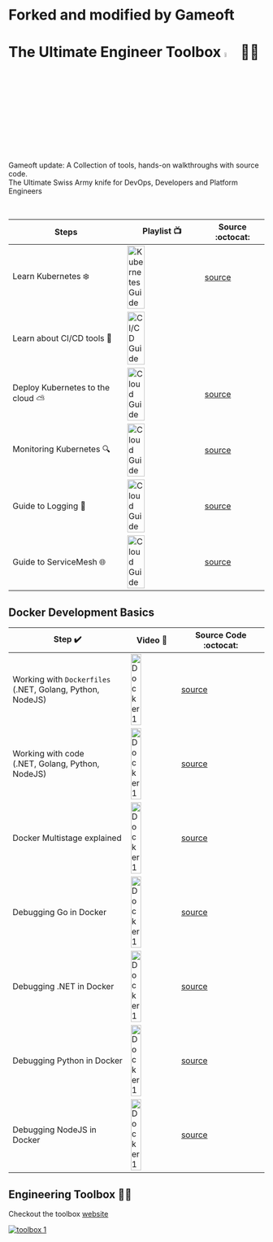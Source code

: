 # Forked and modified by Gameoft

# The Ultimate Engineer Toolbox <img src="https://www.shareicon.net/data/128x128/2017/04/11/883708_media_512x512.png" alt="YouTube" width="5%" height="5%"> :hammer::wrench:

Gameoft update: A Collection of tools, hands-on walkthroughs with source code. <br/>
The Ultimate Swiss Army knife for DevOps, Developers and Platform Engineers

<br/>

| Steps                                         | Playlist :tv:                                                                                                                                                                                               | Source :octocat:                                       |
| --------------------------------------------- | ----------------------------------------------------------------------------------------------------------------------------------------------------------------------------------------------------------- | ------------------------------------------------------ |
| Learn Kubernetes :snowflake:                  | <a href="https://www.youtube.com/playlist?list=PLHq1uqvAteVvUEdqaBeMK2awVThNujwMd" title="Kubernetes"><img src="https://i.ytimg.com/vi/8h4FoWK7tIA/hqdefault.jpg" width="50%" alt="Kubernetes Guide" /></a> | [source](./kubernetes/readme.md)                       |
| Learn about CI/CD tools :whale:               | <a href="https://www.youtube.com/playlist?list=PLHq1uqvAteVsSsrnZimHEf7NJ1MlRhQUj" title="CI/CD"><img src="https://i.ytimg.com/vi/myCcJJ_Fk10/hqdefault.jpg" width="50%" alt="CI/CD Guide" /></a>           |                                                        |  |  |
| Deploy Kubernetes to the cloud :partly_sunny: | <a href="https://www.youtube.com/playlist?list=PLHq1uqvAteVsUhzNBkn-rPzXtPNpJu1-k" title="Cloud K8s"><img src="https://i.ytimg.com/vi/3jA9EfkSAUU/hqdefault.jpg" width="50%" alt="Cloud Guide" /></a>       | [source](./kubernetes/cloud/readme.md)                 |
| Monitoring Kubernetes :mag:                   | <a href="https://www.youtube.com/playlist?list=PLHq1uqvAteVuEXCrRkPFWLXRKWNLOVUHn" title="Cloud K8s"><img src="https://i.ytimg.com/vi/5o37CGlNLr8/hqdefault.jpg" width="50%" alt="Cloud Guide" /></a>       | [source](./monitoring/prometheus/kubernetes/readme.md) |
| Guide to Logging :page_with_curl:             | <a href="https://www.youtube.com/playlist?list=PLHq1uqvAteVvfDxFW50Mdezk0xum-tyHT" title="Cloud K8s"><img src="https://i.ytimg.com/vi/MMVdkzeQ848/hqdefault.jpg" width="50%" alt="Cloud Guide" /></a>       | [source](./monitoring/logging/readme.md)               |
| Guide to ServiceMesh :globe_with_meridians:   | <a href="https://www.youtube.com/playlist?list=PLHq1uqvAteVsmxHpGsMjTOROn3i99lzTA" title="Cloud K8s"><img src="https://i.ytimg.com/vi/rVNPnHeGYBE/hqdefault.jpg" width="50%" alt="Cloud Guide" /></a>       | [source](./kubernetes/servicemesh/readme.md)           |

## Docker Development Basics

| Step :heavy_check_mark:                                        | Video :movie_camera:                                                                                                                                  | Source Code :octocat:                                                                               |
| -------------------------------------------------------------- | ----------------------------------------------------------------------------------------------------------------------------------------------------- | --------------------------------------------------------------------------------------------------- |
| Working with `Dockerfiles` <br/>(.NET, Golang, Python, NodeJS) | <a href="https://youtu.be/wyjNpxLRmLg" title="Docker 1"><img src="https://i.ytimg.com/vi/wyjNpxLRmLg/hqdefault.jpg" width="50%" alt="Docker 1" /></a> | [source](https://github.com/marcel-dempers/docker-development-youtube-series/tree/part1)            |
| Working with code <br/>(.NET, Golang, Python, NodeJS)          | <a href="https://youtu.be/EdmKENqnQUw" title="Docker 1"><img src="https://i.ytimg.com/vi/EdmKENqnQUw/hqdefault.jpg" width="50%" alt="Docker 1" /></a> | [source](https://github.com/marcel-dempers/docker-development-youtube-series/tree/part2)            |
| Docker Multistage explained                                    | <a href="https://youtu.be/2lQ7WrwpZfI" title="Docker 1"><img src="https://i.ytimg.com/vi/2lQ7WrwpZfI/hqdefault.jpg" width="50%" alt="Docker 1" /></a> | [source](https://github.com/marcel-dempers/docker-development-youtube-series/tree/part3)            |
| Debugging Go in Docker                                         | <a href="https://youtu.be/kToyI16IFxs" title="Docker 1"><img src="https://i.ytimg.com/vi/kToyI16IFxs/hqdefault.jpg" width="50%" alt="Docker 1" /></a> | [source](https://github.com/marcel-dempers/docker-development-youtube-series/tree/master/golang)    |
| Debugging .NET in Docker                                       | <a href="https://youtu.be/ds2bud0ZYTY" title="Docker 1"><img src="https://i.ytimg.com/vi/ds2bud0ZYTY/hqdefault.jpg" width="50%" alt="Docker 1" /></a> | [source](https://github.com/marcel-dempers/docker-development-youtube-series/tree/part5)            |
| Debugging Python in Docker                                     | <a href="https://youtu.be/b78Tg-YmJZI" title="Docker 1"><img src="https://i.ytimg.com/vi/b78Tg-YmJZI/hqdefault.jpg" width="50%" alt="Docker 1" /></a> | [source](https://github.com/marcel-dempers/docker-development-youtube-series/tree/debugging-python) |
| Debugging NodeJS in Docker                                     | <a href="https://youtu.be/ktvgr9VZ4dc" title="Docker 1"><img src="https://i.ytimg.com/vi/ktvgr9VZ4dc/hqdefault.jpg" width="50%" alt="Docker 1" /></a> | [source](https://github.com/marcel-dempers/docker-development-youtube-series/tree/master/nodejs)    |

## Engineering Toolbox :hammer::wrench:

Checkout the toolbox [website](https://marceldempers.dev/toolbox)

<a href="https://marceldempers.dev/toolbox" title="toolbox 1"><img src="./toolbox.png" alt="toolbox 1" /></a>
